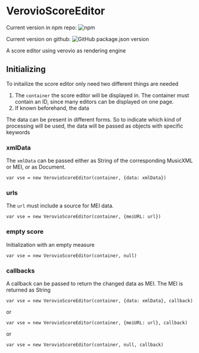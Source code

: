 # VerovioScoreEditor

Current version in npm repo: ![npm](https://img.shields.io/npm/v/verovioscoreeditor)

Current version on github: ![GitHub package.json version](https://img.shields.io/github/package-json/v/mnowakow/VerovioScoreEditor)

A score editor using verovio as rendering engine

## Initializing
To initailize the score editor only need two different things are needed 
1. The `container` the score editor will be displayed in. The container must contain an ID, since many editors can be displayed on one page.
2. If known beforehand, the data

The data can be present in different forms. So to indicate which kind of processing will be used, the data will be passed as objects with specific keywords

### xmlData
The `xmlData` can be passed either as String of the corresponding MusicXML or MEI, or as Document.

```
var vse = new VerovioScoreEditor(container, {data: xmlData})
```

### urls
The `url` must include a source for MEI data.

```
var vse = new VerovioScoreEditor(container, {meiURL: url})
```

### empty score
Initialization with an empty measure
```
var vse = new VerovioScoreEditor(container, null)
```

### callbacks
A callback can be passed to return the changed data as MEI. The MEI is returned as String

```
var vse = new VerovioScoreEditor(container, {data: xmlData}, callback)
```
or
```
var vse = new VerovioScoreEditor(container, {meiURL: url}, callback)
```
or
```
var vse = new VerovioScoreEditor(container, null, callback)
```


